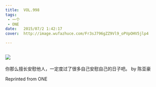 ```yaml
---
title:	VOL.998
tags:
 - 一个
 - ONE
date:	2015/07/2 1:42:17
cover:	http://image.wufazhuce.com/Fr3sJ796gZZ9Vl9_oPVpOHV5jlp4

---
```

![](http://image.wufazhuce.com/Fr3sJ796gZZ9Vl9_oPVpOHV5jlp4)
---

你那么擅长安慰他人，一定度过了很多自己安慰自己的日子吧。 by 陈亚豪
 
Reprinted from ONE
